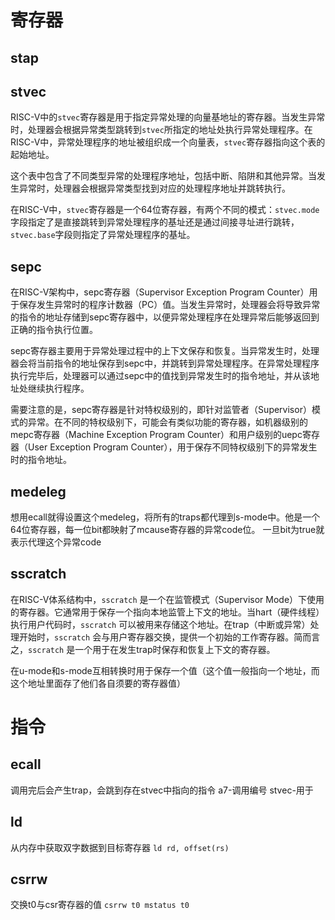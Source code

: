 # 寄存器



## stap

## stvec
RISC-V中的`stvec`寄存器是用于指定异常处理的向量基地址的寄存器。当发生异常时，处理器会根据异常类型跳转到`stvec`所指定的地址处执行异常处理程序。在RISC-V中，异常处理程序的地址被组织成一个向量表，`stvec`寄存器指向这个表的起始地址。

这个表中包含了不同类型异常的处理程序地址，包括中断、陷阱和其他异常。当发生异常时，处理器会根据异常类型找到对应的处理程序地址并跳转执行。

在RISC-V中，`stvec`寄存器是一个64位寄存器，有两个不同的模式：`stvec.mode`字段指定了是直接跳转到异常处理程序的基址还是通过间接寻址进行跳转，`stvec.base`字段则指定了异常处理程序的基址。

## sepc
在RISC-V架构中，sepc寄存器（Supervisor Exception Program Counter）用于保存发生异常时的程序计数器（PC）值。当发生异常时，处理器会将导致异常的指令的地址存储到sepc寄存器中，以便异常处理程序在处理异常后能够返回到正确的指令执行位置。

sepc寄存器主要用于异常处理过程中的上下文保存和恢复。当异常发生时，处理器会将当前指令的地址保存到sepc中，并跳转到异常处理程序。在异常处理程序执行完毕后，处理器可以通过sepc中的值找到异常发生时的指令地址，并从该地址处继续执行程序。

需要注意的是，sepc寄存器是针对特权级别的，即针对监管者（Supervisor）模式的异常。在不同的特权级别下，可能会有类似功能的寄存器，如机器级别的mepc寄存器（Machine Exception Program Counter）和用户级别的uepc寄存器（User Exception Program Counter），用于保存不同特权级别下的异常发生时的指令地址。

## medeleg
想用ecall就得设置这个medeleg，将所有的traps都代理到s-mode中。他是一个64位寄存器，每一位bit都映射了mcause寄存器的异常code位。
一旦bit为true就表示代理这个异常code

## sscratch
在RISC-V体系结构中，`sscratch` 是一个在监管模式（Supervisor Mode）下使用的寄存器。它通常用于保存一个指向本地监管上下文的地址。当hart（硬件线程）执行用户代码时，`sscratch` 可以被用来存储这个地址。在trap（中断或异常）处理开始时，`sscratch` 会与用户寄存器交换，提供一个初始的工作寄存器。简而言之，`sscratch` 是一个用于在发生trap时保存和恢复上下文的寄存器。

在u-mode和s-mode互相转换时用于保存一个值（这个值一般指向一个地址，而这个地址里面存了他们各自须要的寄存器值）

# 指令
## ecall
调用完后会产生trap，会跳到存在stvec中指向的指令
a7-调用编号
stvec-用于

## ld
从内存中获取双字数据到目标寄存器
`ld rd, offset(rs)`

## csrrw
交换t0与csr寄存器的值
`csrrw t0 mstatus t0`